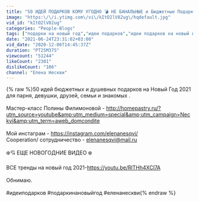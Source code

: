```yaml
---
title: "50 ИДЕЙ ПОДАРКОВ КОМУ УГОДНО 💣 НЕ БАНАЛЬНЫЕ и Бюджетные Подарки"
image: "https:\/\/i.ytimg.com\/vi\/kItO2lV82ug\/hqdefault.jpg"
vid_id: "kItO2lV82ug"
categories: "People-Blogs"
tags: ["подарки на новый год","идеи подарков","идеи подарков на новый год"]
date: "2021-06-24T23:31:02+03:00"
vid_date: "2020-12-06T14:45:37Z"
duration: "PT25M37S"
viewcount: "51244"
likeCount: "2301"
dislikeCount: "106"
channel: "Елена Нескви"
---
```

{% raw %}50 идей бюджетных и душевных подарков на Новый Год 2021 для парня, девушки, друзей, семьи и знакомых .<br /><br />Мастер-класс Полины Филимоновой - <a rel="nofollow" target="blank" href="http://homepastry.ru/?utm_source=youtube&amp;utm_medium=special&amp;utm_campaign=Neckvi&amp;utm_term=aweb_domcondite">http://homepastry.ru/?utm_source=youtube&amp;utm_medium=special&amp;utm_campaign=Neckvi&amp;utm_term=aweb_domcondite</a><br /><br />Мой инстаграм - <a rel="nofollow" target="blank" href="https://instagram.com/elenanesqvi/">https://instagram.com/elenanesqvi/</a> <br />Cooperation/ сотрудничество - elenanesqvi@mail.ru<br /><br />❄️💘 ЕЩЕ НОВОГОДНИЕ ВИДЕО ❄️<br /><br />ВСЕ тренды на новый год 2021-<a rel="nofollow" target="blank" href="https://youtu.be/RlTHh4XCl7A">https://youtu.be/RlTHh4XCl7A</a><br /><br />Обнимаю. <br /><br />#идеиподарков #подаркинановыйгод #еленанескви{% endraw %}

